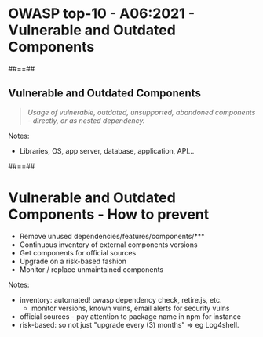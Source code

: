 <!-- .slide: class="transition" -->
# OWASP top-10 - A06:2021 - Vulnerable and Outdated Components



##==##
<!-- .slide: class="quote-slide" -->

## Vulnerable and Outdated Components

<blockquote>
<cite>
  Usage of vulnerable, outdated, unsupported, abandoned components - directly, or as nested dependency.
</cite>
</blockquote>

Notes:
- Libraries, OS, app server, database, application, API...



##==##

# Vulnerable and Outdated Components - How to prevent

- Remove unused dependencies/features/components/***
- Continuous inventory of external components versions
- Get components for official sources
- Upgrade on a risk-based fashion
- Monitor / replace unmaintained components
<!-- .element: class="list-fragment" -->

Notes:
- inventory: automated! owasp dependency check, retire.js, etc.
  - monitor versions, known vulns, email alerts for security vulns
- official sources - pay attention to package name in npm for instance
- risk-based: so not just "upgrade every (3) months" => eg Log4shell.
